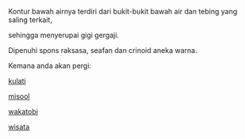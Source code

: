 Kontur bawah airnya terdiri dari bukit-bukit bawah air dan tebing yang saling terkait,

sehingga menyerupai gigi gergaji.

Dipenuhi spons raksasa, seafan dan crinoid aneka warna.

Kemana anda akan pergi:

[kulati](wakatobi/kulati.md)

[misool](rajaampat/misool/misool.md)

[wakatobi](wakatobi/wakatobi.md)

[wisata](../wisata.md)


